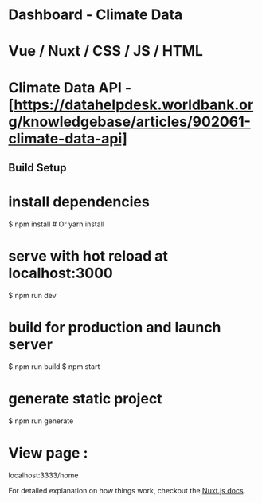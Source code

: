 
# Dashboard - Climate Data

# Vue / Nuxt / CSS / JS / HTML
# Climate Data API - [https://datahelpdesk.worldbank.org/knowledgebase/articles/902061-climate-data-api]


## Build Setup

# install dependencies
$ npm install # Or yarn install

# serve with hot reload at localhost:3000
$ npm run dev

# build for production and launch server
$ npm run build
$ npm start

# generate static project
$ npm run generate

# View page : 
localhost:3333/home

For detailed explanation on how things work, checkout the [Nuxt.js docs](https://github.com/nuxt/nuxt.js).


